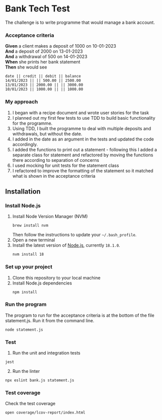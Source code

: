 # Bank Tech Test

The challenge is to write programme that would manage a bank account. 

### Acceptance criteria

**Given** a client makes a deposit of 1000 on 10-01-2023  
**And** a deposit of 2000 on 13-01-2023  
**And** a withdrawal of 500 on 14-01-2023  
**When** she prints her bank statement  
**Then** she would see

```
date || credit || debit || balance
14/01/2023 || || 500.00 || 2500.00
13/01/2023 || 2000.00 || || 3000.00
10/01/2023 || 1000.00 || || 1000.00
```

### My approach

1. I began with a recipe document and wrote user stories for the task
2. I planned out my first few tests to use TDD to build basic functionality for the programme. 
3. Using TDD, I built the programme to deal with multiple deposits and withdrawals, but without the date. 
4. I added in the date as an argument in the tests and updated the code accordingly.
5. I added the functions to print out a statement - following this I added a separate class for statement and refactored by moving the functions there according to separation of concerns
6. I used mocking for unit tests for the statement class
7. I refactored to improve the formatting of the statement so it matched what is shown in the acceptance criteria

## Installation

### Install Node.js

1. Install Node Version Manager (NVM)
   ```
   brew install nvm
   ```
   Then follow the instructions to update your `~/.bash_profile`.
2. Open a new terminal
3. Install the latest version of [Node.js](https://nodejs.org/en/), currently `18.1.0`.
   ```
   nvm install 18
   ```
### Set up your project

1. Clone this repository to your local machine
2. Install Node.js dependencies
   ```
   npm install
   ```

### Run the program
The program to run for the acceptance criteria is at the bottom of the file statement.js. 
Run it from the command line.
  ```
  node statement.js
  ```

### Test
1. Run the unit and integration tests
```
jest
```
2. Run the linter
```
npx eslint bank.js statement.js
```

### Test coverage
Check the test coverage
```
open coverage/lcov-report/index.html
```


  


